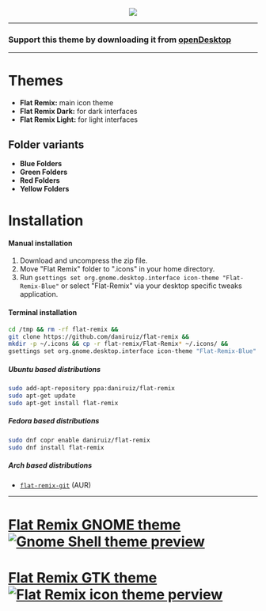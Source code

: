 <p align="center">
<img src="https://raw.githubusercontent.com/daniruiz/Flat-Remix/master/assets/preview.png"/>
</p>

<hr/>

### Support this theme by downloading it from [openDesktop](https://www.opendesktop.org/p/1012430)

<hr/>

# Themes
 - **Flat Remix:** main icon theme
 - **Flat Remix Dark:** for dark interfaces
 - **Flat Remix Light:** for light interfaces
## Folder variants
 - **Blue Folders**
 - **Green Folders**
 - **Red Folders**
 - **Yellow Folders**

# Installation

#### Manual installation

1. Download and uncompress the zip file.
1. Move "Flat Remix" folder to ".icons" in your home directory.
1. Run ```gsettings set org.gnome.desktop.interface icon-theme "Flat-Remix-Blue"``` or select "Flat-Remix" via your desktop specific tweaks application.

#### Terminal installation

```sh
cd /tmp && rm -rf flat-remix &&
git clone https://github.com/daniruiz/flat-remix &&
mkdir -p ~/.icons && cp -r flat-remix/Flat-Remix* ~/.icons/ &&
gsettings set org.gnome.desktop.interface icon-theme "Flat-Remix-Blue"
```

##### Ubuntu based distributions

```sh
sudo add-apt-repository ppa:daniruiz/flat-remix
sudo apt-get update
sudo apt-get install flat-remix
```

##### Fedora based distributions

```sh
sudo dnf copr enable daniruiz/flat-remix
sudo dnf install flat-remix
```

##### Arch based distributions
 - [`flat-remix-git`](https://aur.archlinux.org/packages/flat-remix-git/) (AUR)

<hr/>

# [Flat Remix GNOME theme ![Gnome Shell theme preview](https://raw.githubusercontent.com/daniruiz/flat-remix-gnome/master/assets/1.png)](https://github.com/daniruiz/Flat-Remix-GNOME-theme)

# [Flat Remix GTK theme ![Flat Remix icon theme perview](https://raw.githubusercontent.com/daniruiz/Flat-Remix-GTK/master/assets/1.png)](https://github.com/daniruiz/flat-remix-gtk)

